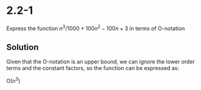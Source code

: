 # 2.2-1

Express the function $n^3/1000 + 100n^2 - 100n + 3$ in terms of O-notation

## Solution

Given that the O-notation is an upper bound, we can ignore the lower order terms and the constant factors, so the function can be expressed as:

O($n^3$)